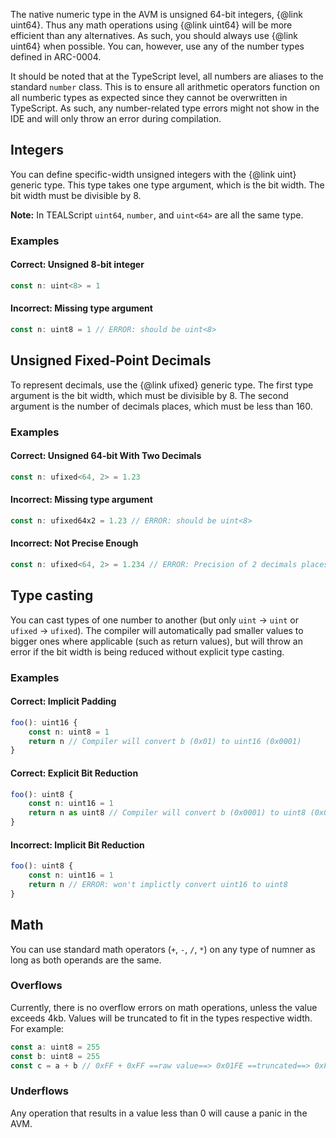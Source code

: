 The native numeric type in the AVM is unsigned 64-bit integers, {@link uint64}. Thus any math operations using {@link uint64} will be more efficient than any alternatives. As such, you should always use {@link uint64} when possible. You can, however, use any of the number types defined in ARC-0004.

It should be noted that at the TypeScript level, all numbers are aliases to the standard `number` class. This is to ensure all arithmetic operators function on all numberic types as expected since they cannot be overwritten in TypeScript. As such, any number-related type errors might not show in the IDE and will only throw an error during compilation.

## Integers

You can define specific-width unsigned integers with the {@link uint} generic type. This type takes one type argument, which is the bit width. The bit width must be divisible by 8. 

**Note:** In TEALScript `uint64`, `number`, and `uint<64>` are all the same type.

### Examples

#### Correct: Unsigned 8-bit integer
```ts
const n: uint<8> = 1
```

#### Incorrect: Missing type argument
```ts
const n: uint8 = 1 // ERROR: should be uint<8>
```

## Unsigned Fixed-Point Decimals

To represent decimals, use the {@link ufixed} generic type. The first type argument is the bit width, which must be divisible by 8. The second argument is the number of decimals places, which must be less than 160. 

### Examples

#### Correct: Unsigned 64-bit With Two Decimals
```ts
const n: ufixed<64, 2> = 1.23
```

#### Incorrect: Missing type argument
```ts
const n: ufixed64x2 = 1.23 // ERROR: should be uint<8>
```

#### Incorrect: Not Precise Enough
```ts
const n: ufixed<64, 2> = 1.234 // ERROR: Precision of 2 decimals places, but 3 are given
```

## Type casting

You can cast types of one number to another (but only `uint` -> `uint` or `ufixed` -> `ufixed`). The compiler will automatically pad smaller values to bigger ones where applicable (such as return values), but will throw an error if the bit width is being reduced without explicit type casting.

### Examples

#### Correct: Implicit Padding
```ts
foo(): uint16 {
    const n: uint8 = 1
    return n // Compiler will convert b (0x01) to uint16 (0x0001)
}
```

#### Correct: Explicit Bit Reduction
```ts
foo(): uint8 {
    const n: uint16 = 1
    return n as uint8 // Compiler will convert b (0x0001) to uint8 (0x01)
}
```

#### Incorrect: Implicit Bit Reduction
```ts
foo(): uint8 {
    const n: uint16 = 1
    return n // ERROR: won't implictly convert uint16 to uint8
}
```

## Math

You can use standard math operators (`+`, `-`, `/`, `*`) on any type of numner as long as both operands are the same. 

### Overflows

Currently, there is no overflow errors on math operations, unless the value exceeds 4kb. Values will be truncated to fit in the types respective width. For example:

```ts
const a: uint8 = 255
const b: uint8 = 255
const c = a + b // 0xFF + 0xFF ==raw value==> 0x01FE ==truncated==> 0xFE
```

### Underflows

Any operation that results in a value less than 0 will cause a panic in the AVM.